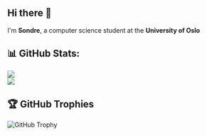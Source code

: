 ## Hi there 👋  
I'm **Sondre**, a computer science student at the **University of Oslo**

## 📊 GitHub Stats:
![](https://github-readme-stats.vercel.app/api/top-langs/?username=sondremi&theme=dark&hide_border=false&include_all_commits=false&count_private=true&layout=compact)<br/>
![](https://nirzak-streak-stats.vercel.app/?user=sondremi&theme=dark&hide_border=false)

## 🏆 GitHub Trophies
![GitHub Trophy](https://github-profile-trophy.vercel.app/?username=sondremi&theme=darkhub)


<!-- Proudly created with GPRM ( https://gprm.itsvg.in ) -->
